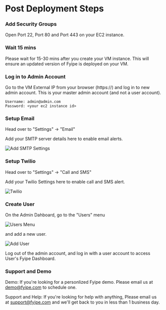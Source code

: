 # Post Deployment Steps

### Add Security Groups

Open Port 22, Port 80 and Port 443 on your EC2 instance. 

### Wait 15 mins

Please wait for 15-30 mins after you create your VM instance. This will ensure an updated version of Fyipe is deployed on your VM.

### Log in to Admin Account

Go to the VM External IP from your browser (https://<vm-external-ip>) and log in to new admin account. 
This is your master admin account (and not a user account). 
```
Username: admin@admin.com
Password: <your ec2 instance id>
```

### Setup Email

Head over to "Settings" -> "Email"

Add your SMTP server details here to enable email alerts.

![Add SMTP Settings](https://www.dropbox.com/s/0hzq50ajohfsdyt/Screenshot%202020-04-14%20at%209.09.58%20AM.png?dl=0&raw=1)

### Setup Twilio

Head over to "Settings" -> "Call and SMS"

Add your Twilio Settings here to enable call and SMS alert.

![Twilio](https://www.dropbox.com/s/0r4rs5ankko4d6c/Screenshot%202020-04-14%20at%209.11.02%20AM.png?dl=0&raw=1)

### Create User

On the Admin Dahboard, go to the "Users" menu 

![Users Menu](https://www.dropbox.com/s/700pgycz3stz6pu/Screenshot%202020-04-14%20at%209.12.04%20AM.png?dl=0&raw=1)

and add a new user. 

![Add User](https://www.dropbox.com/s/45a72jop84a791i/Screenshot%202020-04-14%20at%209.12.17%20AM.png?dl=0&raw=1)

Log out of the admin account, and log in with a user account to access User's Fyipe Dashboard.

### Support and Demo

Demo: If you're looking for a personlized Fyipe demo. Please email us at demo@fyipe.com to schedule one.

Support and Help: If you're looking for help with anything, Please email us at support@fyipe.com and we'll get back to you in less than 1 business day.
